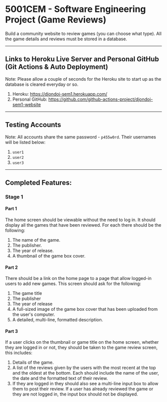 # 5001CEM - Software Engineering Project (Game Reviews)

Build a community website to review games (you can choose what type). All the game details and reviews must be stored in a database.

---

## Links to Heroku Live Server and Personal GitHub (Git Actions & Auto Deployment)
Note: Please allow a couple of seconds for the Heroku site to start up as the database is cleared everyday or so.
1. Heroku: https://djondoj-sem1.herokuapp.com/
2. Personal GitHub: https://github.com/github-actions-project/djondoj-sem1-website 

---

## Testing Accounts
Note: All accounts share the same password - `p455w0rd`. Their usernames will be listed below:
1. `user1`
2. `user2`
3. `user3`

---

## Completed Features:
### Stage 1
#### Part 1
The home screen should be viewable without the need to log in. It should display all the games that have been reviewed. For each there should be the following:

1. The name of the game.
2. The publisher.
3. The year of release.
4. A thumbnail of the game box cover.

#### Part 2
There should be a link on the home page to a page that allow logged-in users to add new games. This screen should ask for the following:

1. The game title
2. The publisher
3. The year of release
4. A full-sized image of the game box cover that has been uploaded from the user's computer.
5. A detailed, multi-line, formatted description.

#### Part 3
If a user clicks on the thumbnail or game title on the home screen, whether they are logged in or not, they should be taken to the game review screen, this includes:

1. Details of the game.
2. A list of the reviews given by the users with the most recent at the top and the oldest at the bottom. Each should include the name of the user, the date and the formatted text of their review.
3. If they are logged in they should also see a multi-line input box to allow them to post their review. If a user has already reviewed the game or they are not logged in, the input box should not be displayed.
